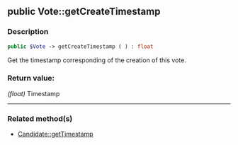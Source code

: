 ## public Vote::getCreateTimestamp

### Description    

```php
public $Vote -> getCreateTimestamp ( ) : float
```

Get the timestamp corresponding of the creation of this vote.
    

### Return value:   

*(float)* Timestamp


---------------------------------------

### Related method(s)      

* [Candidate::getTimestamp](../Candidate%20Class/public%20Candidate--getTimestamp.md)    
